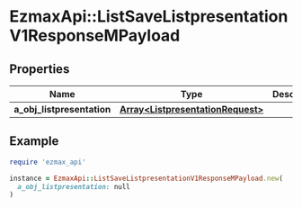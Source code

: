 # EzmaxApi::ListSaveListpresentationV1ResponseMPayload

## Properties

| Name | Type | Description | Notes |
| ---- | ---- | ----------- | ----- |
| **a_obj_listpresentation** | [**Array&lt;ListpresentationRequest&gt;**](ListpresentationRequest.md) |  |  |

## Example

```ruby
require 'ezmax_api'

instance = EzmaxApi::ListSaveListpresentationV1ResponseMPayload.new(
  a_obj_listpresentation: null
)
```

